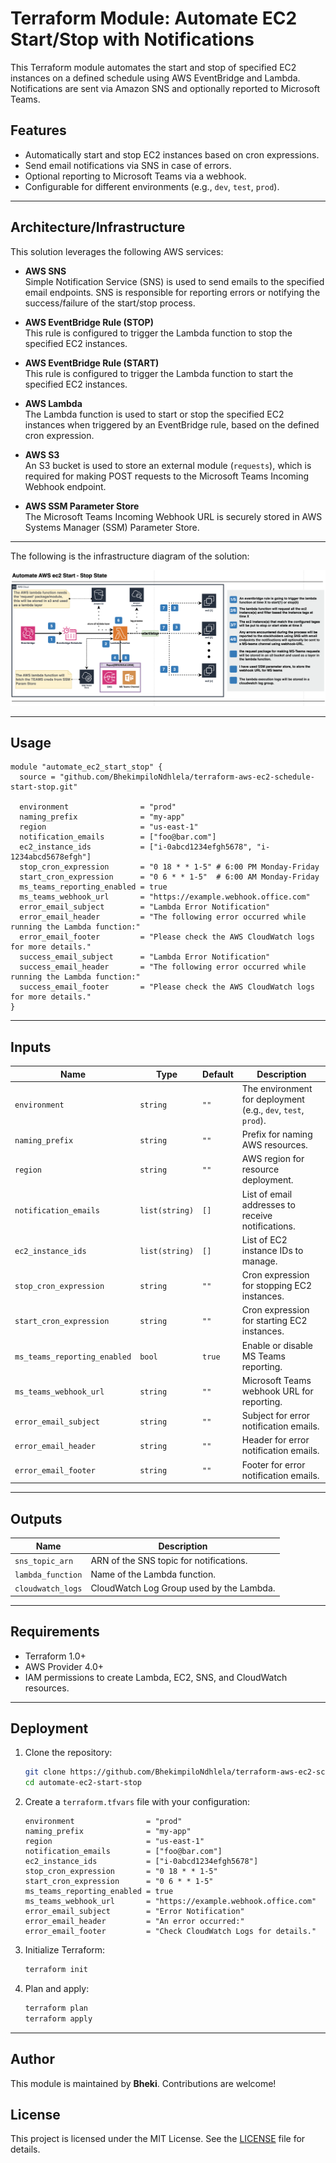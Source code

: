 # Terraform Module: Automate EC2 Start/Stop with Notifications

This Terraform module automates the start and stop of specified EC2 instances on a defined schedule using AWS EventBridge and Lambda. Notifications are sent via Amazon SNS and optionally reported to Microsoft Teams.

## Features

- Automatically start and stop EC2 instances based on cron expressions.
- Send email notifications via SNS in case of errors.
- Optional reporting to Microsoft Teams via a webhook.
- Configurable for different environments (e.g., `dev`, `test`, `prod`).

---

## Architecture/Infrastructure
This solution leverages the following AWS services:

- **AWS SNS**  
  Simple Notification Service (SNS) is used to send emails to the specified email endpoints. SNS is responsible for reporting errors or notifying the success/failure of the start/stop process.

- **AWS EventBridge Rule (STOP)**  
  This rule is configured to trigger the Lambda function to stop the specified EC2 instances.

- **AWS EventBridge Rule (START)**  
  This rule is configured to trigger the Lambda function to start the specified EC2 instances.

- **AWS Lambda**  
  The Lambda function is used to start or stop the specified EC2 instances when triggered by an EventBridge rule, based on the defined cron expression.

- **AWS S3**  
  An S3 bucket is used to store an external module (`requests`), which is required for making POST requests to the Microsoft Teams Incoming Webhook endpoint.

- **AWS SSM Parameter Store**  
  The Microsoft Teams Incoming Webhook URL is securely stored in AWS Systems Manager (SSM) Parameter Store.

---

The following is the infrastructure diagram of the solution:


![Project Architecture](infra-documentation/infra-diagram.png "Architecture Overview")



---
## Usage

```hcl
module "automate_ec2_start_stop" {
  source = "github.com/BhekimpiloNdhlela/terraform-aws-ec2-schedule-start-stop.git"

  environment                = "prod"
  naming_prefix              = "my-app"
  region                     = "us-east-1"
  notification_emails        = ["foo@bar.com"]
  ec2_instance_ids           = ["i-0abcd1234efgh5678", "i-1234abcd5678efgh"]
  stop_cron_expression       = "0 18 * * 1-5" # 6:00 PM Monday-Friday
  start_cron_expression      = "0 6 * * 1-5"  # 6:00 AM Monday-Friday
  ms_teams_reporting_enabled = true
  ms_teams_webhook_url       = "https://example.webhook.office.com"
  error_email_subject        = "Lambda Error Notification"
  error_email_header         = "The following error occurred while running the Lambda function:"
  error_email_footer         = "Please check the AWS CloudWatch logs for more details."
  success_email_subject      = "Lambda Error Notification"
  success_email_header       = "The following error occurred while running the Lambda function:"
  success_email_footer       = "Please check the AWS CloudWatch logs for more details."
}
```

---

## Inputs

| Name                         | Type           | Default | Description                                                   |
| ---------------------------- | -------------- | ------- | ------------------------------------------------------------- |
| `environment`                | `string`       | `""`    | The environment for deployment (e.g., `dev`, `test`, `prod`). |
| `naming_prefix`              | `string`       | `""`    | Prefix for naming AWS resources.                              |
| `region`                     | `string`       | `""`    | AWS region for resource deployment.                           |
| `notification_emails`        | `list(string)` | `[]`    | List of email addresses to receive notifications.             |
| `ec2_instance_ids`           | `list(string)` | `[]`    | List of EC2 instance IDs to manage.                           |
| `stop_cron_expression`       | `string`       | `""`    | Cron expression for stopping EC2 instances.                   |
| `start_cron_expression`      | `string`       | `""`    | Cron expression for starting EC2 instances.                   |
| `ms_teams_reporting_enabled` | `bool`         | `true`  | Enable or disable MS Teams reporting.                         |
| `ms_teams_webhook_url`       | `string`       | `""`    | Microsoft Teams webhook URL for reporting.                    |
| `error_email_subject`        | `string`       | `""`    | Subject for error notification emails.                        |
| `error_email_header`         | `string`       | `""`    | Header for error notification emails.                         |
| `error_email_footer`         | `string`       | `""`    | Footer for error notification emails.                         |

---

## Outputs

| Name              | Description                              |
| ----------------- | ---------------------------------------- |
| `sns_topic_arn`   | ARN of the SNS topic for notifications.  |
| `lambda_function` | Name of the Lambda function.             |
| `cloudwatch_logs` | CloudWatch Log Group used by the Lambda. |

---

## Requirements

- Terraform 1.0+
- AWS Provider 4.0+
- IAM permissions to create Lambda, EC2, SNS, and CloudWatch resources.

---

## Deployment

1. Clone the repository:

   ```bash
   git clone https://github.com/BhekimpiloNdhlela/terraform-aws-ec2-schedule-start-stop.git
   cd automate-ec2-start-stop
   ```

2. Create a `terraform.tfvars` file with your configuration:

   ```hcl
   environment                = "prod"
   naming_prefix              = "my-app"
   region                     = "us-east-1"
   notification_emails        = ["foo@bar.com"]
   ec2_instance_ids           = ["i-0abcd1234efgh5678"]
   stop_cron_expression       = "0 18 * * 1-5"
   start_cron_expression      = "0 6 * * 1-5"
   ms_teams_reporting_enabled = true
   ms_teams_webhook_url       = "https://example.webhook.office.com"
   error_email_subject        = "Error Notification"
   error_email_header         = "An error occurred:"
   error_email_footer         = "Check CloudWatch Logs for details."
   ```

3. Initialize Terraform:

   ```bash
   terraform init
   ```

4. Plan and apply:
   ```bash
   terraform plan
   terraform apply
   ```

---

## Author

This module is maintained by **Bheki**. Contributions are welcome!

## License

This project is licensed under the MIT License. See the [LICENSE](LICENSE) file for details.